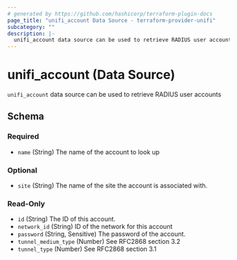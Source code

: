 ```yaml
---
# generated by https://github.com/hashicorp/terraform-plugin-docs
page_title: "unifi_account Data Source - terraform-provider-unifi"
subcategory: ""
description: |-
  unifi_account data source can be used to retrieve RADIUS user accounts
---
```


# unifi_account (Data Source)

`unifi_account` data source can be used to retrieve RADIUS user accounts

<!-- schema generated by tfplugindocs -->

## Schema

### Required

- `name` (String) The name of the account to look up

### Optional

- `site` (String) The name of the site the account is associated with.

### Read-Only

- `id` (String) The ID of this account.
- `network_id` (String) ID of the network for this account
- `password` (String, Sensitive) The password of the account.
- `tunnel_medium_type` (Number) See RFC2868 section 3.2
- `tunnel_type` (Number) See RFC2868 section 3.1
